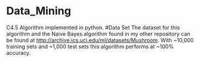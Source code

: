 # Data_Mining
C4.5 Algorithm implemented in python.
#Data Set
The dataset for this algorithm and the Naive Bayes algorithm found in my other repository can be found at http://archive.ics.uci.edu/ml/datasets/Mushroom.
With ~10,000 training sets and ~1,000 test sets this algorithm performs at ~100% accuracy.
